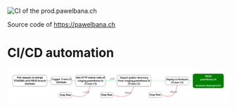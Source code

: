![CI of the prod.pawelbana.ch](https://github.com/pawlobanano/pawelbana.ch/workflows/CI%20of%20the%20prod.pawelbana.ch/badge.svg?branch=PROD)

Source code of https://pawelbana.ch

# CI/CD automation
![Automation flow graph](automation-flow-graph-release-on-pawelbana-ch.png "Release on www.pawelbana.ch")
